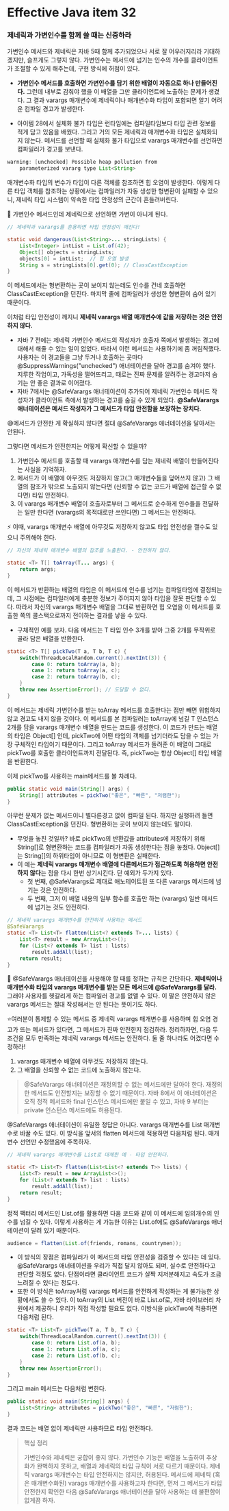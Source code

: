 # Effective Java item 32



### 제네릭과 가변인수를 함께 쓸 때는 신중하라



가변인수 메서드와 제네릭은 자바 5때 함께 추가되었으나 서로 잘 어우러지리라 기대하겠지만, 슬프게도 그렇지 않다. 가변인수는 메서드에 넘기는 인수의 개수를 클라이언트가 조절할 수 있게 해주는데, 구현 방식에 허점이 있다. 

- **가변인수 메서드를 호출하면 가변인수를 담기 위한 배열이 자동으로 하나 만들어진다.**  그런데 내부로 감춰야 했을 이 배열을 그만 클라이언트에 노출하는 문제가 생겼다. 그 결과 varargs 매개변수에 제네릭이나 매개변수화 타입이 포함되면 알기 어려운 컴파일 경고가 발생한다.

- 아이템 28에서 실체화 불가 타입은 런타임에는 컴파일타임보다 타입 관련 정보를 적게 담고 있음을 배웠다. 그리고 거의 모든 제네릭과 매개변수화 타입은 실체화되지 않는다. 메서드를 선언할 때 실체화 불가 타입으로 varargs 매개변수를 선언하면 컴파일러가 경고를 보낸다.

  

```java
warning: [unchecked] Possible heap pollution from
    parameterized vararg type List<String>
```



매개변수화 타입의 변수가 타입이 다른 객체를 참조하면 힙 오염이 발생한다. 이렇게 다른 타입 객체를 참조하는 상황에서는 컴파일러가 자동 생성한 형변환이 실패할 수 있으니, 제네릭 타입 시스템이 약속한 타입 안정성의 근간이 흔들려버린다.

🚩 가변인수 메서드인데 제네릭으로 선언하면 가변이 아니게 된다.

```java
// 제네릭과 varargs를 혼용하면 타입 안정성이 깨진다!

static void dangerous(List<String>... stringLists) {
    List<Integer> intList = List.of(42);
    Object[] objects = stringLists;
    objects[0] = intList;  // 힙 오염 발생
    String s = stringLists[0].get(0); // ClassCastException
}
```

이 메세드에서는 형변환하는 곳이 보이지 않는데도 인수를 건네 호출하면 ClassCastException을 던진다. 마지막 줄에 컴파일러가 생성한 형변환이 숨어 있기 때문이다.

이처럼 타입 안전성이 깨지니 **제네릭 varargs 배열 매개변수에 값을 저장하는 것은 안전하지 않다.**



- 자바 7 전에는 제네릭 가변인수 메서드의 작성자가 호출자 쪽에서 발생하는 경고에 대해서 해줄 수 있는 일이 없었다. 따라서 이런 메서드는 사용하기에 좀 꺼림칙했다. 사용자는 이 경고들을 그냥 두거나 호출하는 곳마다 @SuppressWarnings("unchecked") 애너테이션을 달아 경고를 숨겨야 했다. 지루한 작업이고, 가독성을 떨어뜨리고, 때로는 진짜 문제를 알려주는 경고마저 숨기는 안 좋은 결과로 이어졌다.
- 자바 7에서는 @SafeVarargs 애너테이션이 추가되어 제네릭 가변인수 메서드 작성자가 클라이언트 측에서 발생하는 경고를 숨길 수 있게 되었다. **@SafeVarargs 애너테이션은 메서드 작성자가 그 메서드가 타입 안전함을 보장하는 장치다.**

😅메서드가 안전한 게 확실하지 않다면 절대 @SafeVarargs 애너테이션을 달아서는 안된다.

그렇다면 메서드가 안전한지는 어떻게 확신할 수 있을까?

1. 가변인수 메서드를 호출할 때 varargs 매개변수를 담는 제네릭 배열이 만들어진다는 사실을 기억하자.
2. 메서드가 이 배열에 아무것도 저장하지 않고(그 매개변수들을 덮어쓰지 않고) 그 배열의 참조가 밖으로 노출되지 않는다면 (신뢰할 수 없는 코드가 배열에 접근할 수 없다면) 타입 안전하다.
3. 이 varargs 매개변수 배열이 호출자로부터 그 메서드로 순수하게 인수들을 전달하는 일만 한다면 (varargs의 목적대로만 쓰인다면) 그 메서드는 안전하다.

⚡ 이때, varargs 매개변수 배열에 아무것도 저장하지 않고도 타입 안전성을 깰수도 있으니 주의해야 한다.

```java
// 자신의 제네릭 매개변수 배열의 참조를 노출한다. - 안전하지 않다.

static <T> T[] toArray(T... args) {
    return args;
}
```

이 메서드가 반환하는 배열의 타입은 이 메서드에 인수를 넘기는 컴파일타임에 결정되는데, 그 시점에는 컴파일러에게 충분한 정보가 주어지지 않아 타입을 잘못 판단할 수 있다. 따라서 자신의 varargs 매개변수 배열을 그대로 반환하면 힙 오염을 이 메서드를 호출한 쪽의 콜스택으로까지 전이하는 결과를 낳을 수 있다.



- 구체적인 예를 보자. 다음 메서드는 T 타입 인수 3개를 받아 그중 2개를 무작위로 골라 담은 배열을 반환한다.

```java
static <T> T[] pickTwo(T a, T b, T c) {
    switch(ThreadLocalRandom.current().nextInt(3)) {
        case 0: return toArray(a, b);
        case 1: return toArray(a, c);
        case 2: return toArray(b, c);    
    }
    throw new AssertionError(); // 도달할 수 없다.
}
```

이 메서드는 제네릭 가변인수를 받는 toArray 메서드를 호출한다는 점만 빼면 위험하지 않고 경고도 내지 않을 것이다. 이 메서드를 본 컴파일러는 toArray에 넘길 T 인스턴스 2개를 담을 varargs 매개변수 배열을 만드는 코드를 생성한다. 이 코드가 만드는 배열의 타입은 Object[] 인데, pickTwo에 어떤 타입의 객체를 넘기더라도 담을 수 있는 가장 구체적인 타입이기 때문이다. 그리고 toArray 메서드가 돌려준 이 배열이 그대로 pickTwo를 호출한 클라이언트까지 전달된다. 즉, pickTwo는 항상 Object[] 타입 배열을 반환한다.



이제 pickTwo를 사용하는 main메서드를 볼 차례다.

```java
public static void main(String[] args) {
    String[] attributes = pickTwo("좋은", "빠른", "저렴한");
}
```

아무런 문제가 없는 메서드이니 별다른경고 없이 컴파일 된다. 하지만 실행하려 들면 ClassCastException을 던진다. 형변환하는 곳이 보이지 않는데도 말이다.

- 무엇을 놓친 것일까? 바로 pickTwo의 반환값을 attributes에 저장하기 위해 String[]로 형변환하는 코드를 컴파일러가 자동 생성한다는 점을 놓쳤다. Object[]는 String[]의 하위타입이 아니므로 이 형변환은 실패한다.
- 이 예는 **제네릭 varargs 매개변수 배열에 다른메서드가 접근하도록 허용하면 안전하지 않다**는 점을 다시 한번 상기시킨다. 단 예외가 두가지 있다.
  - 첫 번째, @SafeVarargs로 제대로 애노테이트된 또 다른 varargs 메서드에 넘기는 것은 안전하다.
  - 두 번째, 그저 이 배열 내용의 일부 함수를 호출만 하는 (varargs) 일반 메서드에 넘기는 것도 안전하다.



```java
// 제네릭 varargs 매개변수를 안전하게 사용하는 메서드
@SafeVarargs
static <T> List<T> flatten(List<? extends T>... lists) {
    List<T> result = new ArrayList<>();
    for (List<? extends T> list : lists)
        result.addAll(list);
    return result;
}
```



🚩 @SafeVarargs 애너테이션을 사용해야 할 때를 정하는 규칙은 간단하다. **제네릭이나 매개변수화 타입의 varargs 매개변수를 받는 모든 메서드에 @SafeVarargs를 달라.** 그래야 사용자를 헷갈리게 하는 컴파일러 경고를 없앨 수 있다. 이 말은 안전하지 않은 varargs 메서드는 절대 작성해서는 안 된다는 뜻이기도 하다.



⭐여러분이 통제할 수 있는 메서드 중 제네릭 varargs 매개변수를 사용하며 힙 오염 경고가 뜨는 메서드가 있다면, 그 메서드가 진짜 안전한지 점검하라. 정리하자면, 다음 두 조건을 모두 만족하는 제네릭 varargs 메서드는 안전하다. 둘 줄 하나라도 어겼다면 수정하라!

1. varargs 매개변수 배열에 아무것도 저장하지 않는다.
2. 그 배열을 신뢰할 수 없는 코드에 노출하지 않는다.



> @SafeVarargs 애너테이션은 재정의할 수 없는 메서드에만 달아야 한다. 재정의한 메서드도 안전할지는 보장할 수 없기 때문이다. 자바 8에서 이 애너테이션은 오직 정적 메서드와 final 인스턴스 메서드에만 붙일 수 있고, 자바 9 부터는 private 인스턴스 메서드에도 허용된다.



@SafeVarargs 애너테이션이 유일한 정답은 아니다. varargs 매개변수를 List 매개변수로 바꿀 수도 있다. 이 방식을 앞서의 flatten 메서드에 적용하면 다음처럼 된다. 매개변수 선언만 수정했음에 주목하자.



```java
// 제네릭 varargs 매개변수를 List로 대체한 예 - 타입 안전하다.

static <T> List<T> flatten(List<List<? extends T>> lists) {
    List<T> result = new ArrayList<>();
    for (List<? extends T> list : lists)
        result.addAll(list);
    return result;
}
```

정적 팩터리 메서드인 List.of를 활용하면 다음 코드와 같이 이 메서드에 임의개수의 인수를 넘길 수 있다. 이렇게 사용하는 게 가능한 이유는 List.of에도 @SafeVarargs 애너테이션이 달려 있기 때문이다.

```java
audience = flatten(List.of(friends, romans, countrymen));
```

- 이 방식의 장점은 컴파일러가 이 메서드의 타입 안전성을 검증할 수 있다는 데 있다. @SafeVarargs 애너테이션을 우리가 직접 달지 않아도 되며, 실수로 안전하다고 판단할 걱정도 없다. 단점이라면 클라이언트 코드가 살짝 지저분해지고 속도가 조금 느려질 수 있다는 정도다.
- 또한 이 방식은 toArray처럼 varargs 메서드를 안전하게 작성하는 게 불가능한 상황에서도 쓸 수 있다. 이 toArray의 List 버전이 바로 List.of로, 자바 라이브러리 차원에서 제공하니 우리가 직접 작성할 필요도 없다. 이방식을 pickTwo에 적용하면 다음처럼 된다.



```java
static <T> List<T> pickTwo(T a, T b, T c) {
    switch(ThreadLocalRandom.current().nextInt(3)) {
        case 0: return List.of(a, b);
        case 1: return List.of(a, c);
        case 2: return List.of(b, c);   
    }
    throw new AssertionError();
}
```

그리고 main 메서드는 다음처럼 변한다.

```java
public static void main(String[] args) {
    List<String> attributes = pickTwo("좋은", "빠른", "저렴한");
}
```

결과 코드는 배열 없이 제네릭만 사용하므로 타입 안전하다.



> 핵심 정리
>
> 가변인수와 제네릭은 궁합이 좋지 않다. 가변인수 기능은 배열을 노출하여 추상화가 완벽하지 못하고, 배열과 제네릭의 타입 규칙이 서로 다르기 때문이다. 제네릭 varargs 매개변수는 타입 안전하지는 않지만, 허용된다. 메서드에 제네릭 (혹은 매개변수화된) varags 매개변수를 사용하고자 한다면, 먼저 그 메서드가 타입 안전한지 확인한 다음 @SafeVarargs 애너테이션을 달아 사용하는 데 불편함이 없게끔 하자.

